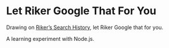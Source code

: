 Let Riker Google That For You
==============

Drawing on [Riker’s Search History](https://twitter.com/rikergoogling), let Riker Google that for you.

A learning experiment with Node.js.
